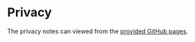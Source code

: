 # Privacy

The privacy notes can viewed from the [provided GitHub pages](https://razorspoint.github.io/azure-devops-azure-policy-extension/privacy.html).
